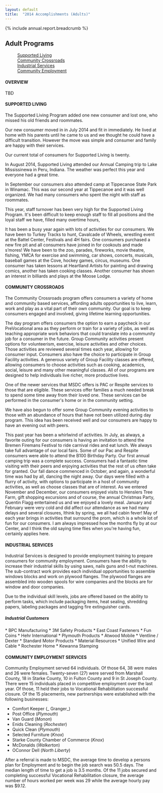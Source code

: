 ```yaml
---
layout: default
title:  "2014 Accomplishments (Adults)"
---
```

{% include annual.report.breadcrumb %}

## Adult Programs

<dl class="tabs pill">
  <dd><a href="#supported">Supported Living</a></dd>
  <dd><a href="#crossroads">Community Crossroads</a></dd>
  <dd><a href="#industrial">Industrial Services</a></dd>
  <dd><a href="#employment">Community Employment</a></dd>
</dl>

<h4 class="subheader">OVERVIEW</h4>
TBD

<h4 class="subheader" id="supported">SUPPORTED LIVING</h4>
The Supported Living Program added one new consumer and lost one, who missed his old friends and roommates.

Our new consumer moved in in July 2014 and fit in immediately. He lived at home with his parents until he came to us and we thought he could have a difficult transition. However the move was simple and consumer and family are happy with their services.

Our current total of consumers for Supported Living is twenty.

In August 2014, Supported Living attended our Annual Camping trip to Lake Mississinewa in Peru, Indiana. The weather was perfect this year and everyone had a great time.

In September our consumers also attended camp at Tippecanoe State Park in Winamac. This was our second year at Tippecanoe and it was well organized. We had many consumers who spent the night with staff as roommates.

This year, staff turnover has been very high for the Supported Living Program. It's been difficult to keep enough staff to fill all positions and the loyal staff we have, filled many overtime hours,

It has been a busy year again with lots of activities for our consumers. We have been to Turkey Tracks to hunt, Cavalcade of Wheels, wrestling event at the Battel Center, Festivals and 4H fairs. One consumers purchased a new fire pit and all consumers have joined in for cookouts and made s’mores! We have been to the zoo, parades, fireworks, movie theatre, fishing, YMCA for exercise and swimming, car shows, concerts, musicals, baseball games at the Cove, hockey games, circus, museums. One consumer has taken lessons at Heartland Artists for painting and drawing comics, another has taken cooking classes. Another consumer has shown an interest in billiards and plays at the Moose Lodge.

<h4 class="subheader" id="crossroads">COMMUNITY CROSSROADS</h4>
The Community Crossroads program offers consumers a variety of home and community based services, affording adults opportunities to live, learn, work and play as a vital part of their own community. Our goal is to keep consumers engaged and involved, giving lifetime learning opportunities.

The day program offers consumers the option to earn a paycheck in our PreVocational area as they perform or train for a variety of jobs, as well as teaching appropriate work behaviors that could translate into a community job for a consumer in the future. Group Community activities present options for volunteerism, exercise, leisure activities and other choices. Those activities are reviewed several times each year, allowing for consumer input. Consumers also have the choice to participate in Group Facility activities. A generous variety of Group Facility classes are offered, allowing consumers to choose activities such as cooking, academics, social, leisure and many other meaningful classes. All of our programs are designed to help individuals live richer, more productive lives.

One of the newer services that MSDC offers is PAC or Respite services to those that are eligible. These services offer families a much needed break to spend some time away from their loved one. These services can be performed in the consumer's home or in the community setting.

We have also begun to offer some Group Community evening activities to those with an abundance of hours that have not been utilized during day program. This idea has been received well and our consumers are happy to have an evening out with peers.

This past year has been a whirlwind of activities. In July, as always, a favorite outing for our consumers is having an invitation to attend the Bremen Firemans Festival to ride carnival rides and eat lunch. We always take full advantage of our local fairs. Some of our Pac and Respite consumers were able to attend the B100 Birthday Party. Our first annual camping trip was a complete success. Consumers had a fantastic time visiting with their peers and enjoying activities that the rest of us often take for granted. Our fall dance commenced in October, and again, a wonderful time was had by all, dancing the night away. Our days were filled with a flurry of activity, with options to participate in a host of community activities, as well as choose classes that are of interest. As we entered November and December, our consumers enjoyed visits to Henslers Tree Farm, gift shopping excursions and of course, the annual Christmas Party, Quentin Flagg entertained us and we enjoyed a lovely meal. January and February were very cold and did affect our attendance as we had many delays and several closures, Ithink by spring, we all had cabin fever! May of each year brings in activities that surround the prom, which is a whole lot of fun for our consumers. I am always impressed how the months fly by at our Center, and I think the old saying time flies when you're having fun, certainly applies here.

<h4 class="subheader" id="industrial">INDUSTRIAL SERVICES</h4>
Industrial Services is designed to provide employment training to prepare consumers for community employment. Consumers have the ability to increase their industrial skills by using saws, nails guns and t-nut machines. The sub-contract work provides each individual opportunities to assemble windows blocks and work on plywood flanges. The plywood flanges are assembled into wooden spools for wire companies and the blocks are for window and door companies.

Due to the individual skill levels, jobs are offered based on the ability to perform tasks, which include packaging items, heat sealing, shredding papers, labeling packages and tagging fire extinguisher cards.

<h5 class="subheader">Industrial Customers</h5>
* BPC Manufacturing
* 3M Safety Products
* East Coast Fasteners
* Fun Coins
* Hehr International
* Plymouth Products
* Atwood Mobile
* Ventline / Dexter
* Standard Motor Products
* Material Resources
* Unified Wire and Cable
* Rochester Home
* Kewanna Stamping

<h4 class="subheader" id="employment">COMMUNITY EMPLOYMENT SERVICES</h4>
Community Employment served 64 individuals. Of those 64, 38 were males and 26 were females. Twenty-seven (27) were served from Marshall County, 18 in Starke County, 10 in Fulton County and 9 in St Joseph County. There were 15 individuals placed in competitive employment over the last year. Of those, 11 held their jobs to Vocational Rehabilitation successful closure. Of the 15 placements, new partnerships were established with the following businesses:

* Comfort Keeper (_ Granger_)
* Post Office (_Plymouth_)
* Van Guard (_Monon_)
* Enids Cleaning (_Rochester_)
* Quick Clean (_Plymouth_)
* Selected Furniture (_Knox_)
* Starke County Chamber of Commerce (_Knox_)
* McDonalds (_Walkerton_)
* OConnor Dell (_North Liberty_)

After a referral is made to MSDC, the average time to develop a persons plan for Employment and to begin the job search was 50.5 days. The median length of time to get a job is 3.5 months. Of the 11 jobs secured and completing successful Vocational Rehabilitation closure, the average number of hours worked per week was 29 while the average hourly pay was $9.12.

